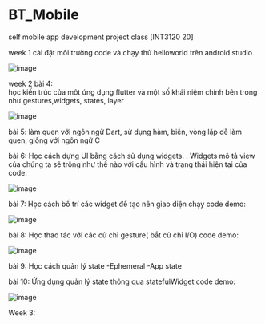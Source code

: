 # BT_Mobile
self mobile app development project class [INT3120 20]

week 1
  cài đặt môi trường code và chạy thử helloworld trên android studio
  
![image](https://user-images.githubusercontent.com/61539998/156715761-ac86dde5-0fdb-4faf-8d68-d9d04162534a.png)

  
week 2
  bài 4:  
  học kiến trúc của môt ứng dụng flutter và một số khái niệm chính bên trong như gestures,widgets, states, layer
  
![image](https://user-images.githubusercontent.com/61539998/156711190-0ae80ca1-ee89-46f7-9d51-92c74f37ab04.png)

  bài 5:
  làm quen với ngôn ngữ Dart, sử dụng hàm, biến, vòng lặp 
  dễ làm quen, giống với ngôn ngữ C
  
  bài 6:
  Học cách dựng UI bằng cách sử dụng widgets. . Widgets mô tả view của chúng ta sẽ trông như thế nào với cấu hình và trạng thái hiện tại của code.
  
![image](https://user-images.githubusercontent.com/61539998/156714088-a53ba416-74de-40ff-8423-d91f90b8d753.png)

  bài 7:
  Học cách bố trí các widget để tạo nên giao diện 
  chạy code demo:
  
![image](https://user-images.githubusercontent.com/61539998/156714522-f21e67b8-5c38-436e-8c12-dba731745fee.png)

  bài 8:
  Học thao tác với các cử chỉ gesture( bắt cử chỉ I/O)
  code demo:
  
![image](https://user-images.githubusercontent.com/61539998/156715012-6125e3f8-3a2e-456d-956e-3bd2ec02afca.png)

  bài 9:
  Học cách quản lý state
   -Ephemeral
   -App state
   
  bài 10:
  Ứng dụng quản lý state thông qua statefulWidget
  code demo:
  
![image](https://user-images.githubusercontent.com/61539998/156715439-889b52e7-6f17-4140-9916-a99ac46cfbe2.png)
  
Week 3:
